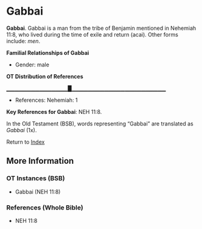 # Gabbai
**Gabbai**. 
Gabbai is a man from the tribe of Benjamin mentioned in Nehemiah 11:8, who lived during the time of exile and return (acai). 
Other forms include: 
*men*. 




**Familial Relationships of Gabbai**


* Gender: male


**OT Distribution of References**

▁▁▁▁▁▁▁▁▁▁▁▁▁▁▁█▁▁▁▁▁▁▁▁▁▁▁▁▁▁▁▁▁▁▁▁▁▁▁
* References: Nehemiah: 1



**Key References for Gabbai**: 
NEH 11:8. 


In the Old Testament (BSB), words representing “Gabbai” are translated as 
*Gabbai* (1x). 




Return to [Index](00-Index.md)

## More Information

### OT Instances (BSB)

* Gabbai (NEH 11:8)



### References (Whole Bible)

* NEH 11:8



